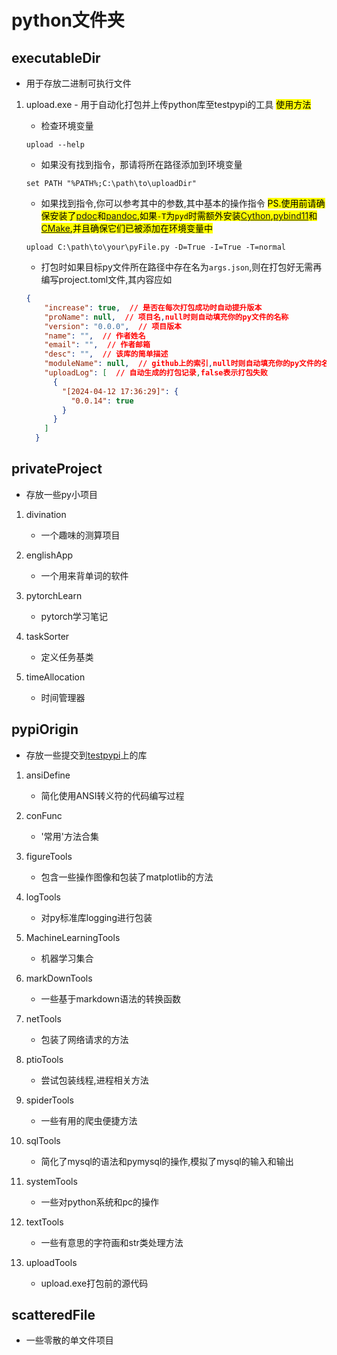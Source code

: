 # python文件夹

## executableDir
   * 用于存放二进制可执行文件
   1. upload.exe - 用于自动化打包并上传python库至testpypi的工具
      <mark>使用方法</mark>
      
      * 检查环境变量
      ```DOS
      upload --help
      ```
      
      * 如果没有找到指令，那请将所在路径添加到环境变量
      ```DOS
      set PATH "%PATH%;C:\path\to\uploadDir"
      ```
      
      * 如果找到指令,你可以参考其中的参数,其中基本的操作指令
         <mark>PS.使用前请确保安装了[pdoc](https://pypi.org/project/pdoc3/)和[pandoc](https://pandoc.org/installing.html),如果`-T`为`pyd`时需额外安装[Cython](https://pypi.org/project/Cython/),[pybind11](https://pypi.org/project/pybind11/)和[CMake](https://cmake.org/),并且确保它们已被添加在环境变量中</mark>
      ```DOS
      upload C:\path\to\your\pyFile.py -D=True -I=True -T=normal
      ```
      
      * 打包时如果目标py文件所在路径中存在名为`args.json`,则在打包好无需再编写project.toml文件,其内容应如
      ```json
      {
          "increase": true,  // 是否在每次打包成功时自动提升版本
          "proName": null,  // 项目名,null时则自动填充你的py文件的名称
          "version": "0.0.0",  // 项目版本
          "name": "",  // 作者姓名
          "email": "",  // 作者邮箱
          "desc": "",  // 该库的简单描述
          "moduleName": null,  // github上的索引,null时则自动填充你的py文件的名称
          "uploadLog": [  // 自动生成的打包记录,false表示打包失败
            {
              "[2024-04-12 17:36:29]": {
                "0.0.14": true
              }
            }
          ]
        }
      ```

## privateProject
   * 存放一些py小项目
   1. divination
      * 一个趣味的测算项目
   
   2. englishApp
      * 一个用来背单词的软件

   3. pytorchLearn
      * pytorch学习笔记

   4. taskSorter
      * 定义任务基类

   5. timeAllocation
      * 时间管理器

## pypiOrigin
   * 存放一些提交到[testpypi](https://test.pypi.org/)上的库

   1. ansiDefine
      * 简化使用ANSI转义符的代码编写过程

   2. conFunc
      * '常用'方法合集

   3. figureTools
      * 包含一些操作图像和包装了matplotlib的方法

   4. logTools
      * 对py标准库logging进行包装

   5. MachineLearningTools
      * 机器学习集合

   6. markDownTools
      * 一些基于markdown语法的转换函数

   7. netTools
      * 包装了网络请求的方法

   8. ptioTools
      * 尝试包装线程,进程相关方法

   9. spiderTools
      * 一些有用的爬虫便捷方法

   10. sqlTools
       * 简化了mysql的语法和pymysql的操作,模拟了mysql的输入和输出
      
   11. systemTools
       * 一些对python系统和pc的操作

   12. textTools
       * 一些有意思的字符画和str类处理方法

   13. uploadTools
       * upload.exe打包前的源代码

## scatteredFile
   * 一些零散的单文件项目
